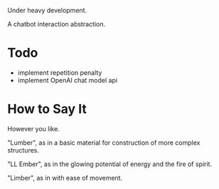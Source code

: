 Under heavy development.

A chatbot interaction abstraction.

# Todo
- implement repetition penalty
- implement OpenAI chat model api

# How to Say It
However you like.

"Lumber", as in a basic material for construction of more complex structures.

"LL Ember", as in the glowing potential of energy and the fire of spirit.

"Limber", as in with ease of movement.
